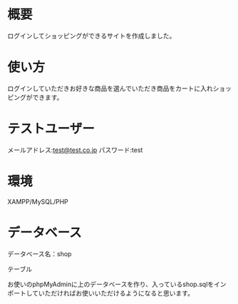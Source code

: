 # 概要
ログインしてショッピングができるサイトを作成しました。

# 使い方
ログインしていただきお好きな商品を選んでいただき商品をカートに入れショッピングができます。

# テストユーザー
メールアドレス:test@test.co.jp
パスワード:test

# 環境
XAMPP/MySQL/PHP

# データベース
データベース名：shop

テーブル

お使いのphpMyAdminに上のデータベースを作り、入っているshop.sqlをインポートしていただければお使いいただけるようになると思います。
